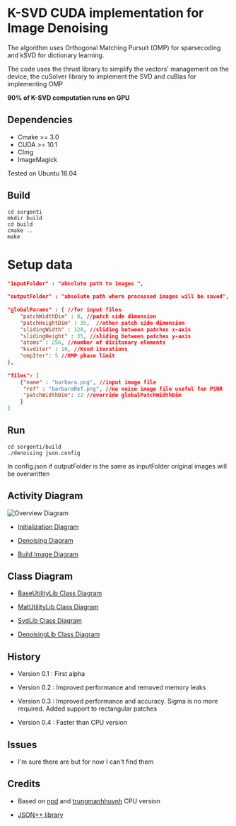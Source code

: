 # K-SVD CUDA implementation for Image Denoising 

The algorithm uses Orthogonal Matching Pursuit (OMP) for sparsecoding and kSVD for dictionary learning.

The code uses the thrust library to simplify the vectors' management on the device, the cuSolver library to implement the SVD and cuBlas for implementing OMP 

__90% of K-SVD computation runs on GPU__ 

## Dependencies
 
 - Cmake >= 3.0
 - CUDA >= 10.1
 - CImg
 - ImageMagick
 
 Tested on Ubuntu 16.04

## Build
```Shell
cd sorgenti  
mkdir build
cd build   
cmake ..    
make     
```

# Setup data
```Json
"inputFolder" : "absolute path to images ",
    
"outputFolder" : "absolute path where processed images will be saved",
    
"globalParams" : { //for input files
    "patchWidthDim" : 8, //patch side dimension
    "patchHeightDim" : 35,  //other patch side dimension
    "slidingWidth" : 128, //sliding between patches x-axis
    "slidingHeight" : 35, //sliding between patches y-axis
    "atoms" : 256, //number of dicitonary elements 
    "ksvditer" : 10, //Ksvd iterations
    "ompIter": 5 //OMP phase limit
},
    
"files": [
    {"name" : "barbara.png", //input image file 
     "ref" : "barbaraRef.png", //no noise image file useful for PSNR
     "patchWidthDim": 22 //override globalPatchWidthDim
    }
]
```

## Run
```Shell
cd sorgenti/build
./denoising json.config
```
<aside class="warning">
In config.json if outputFolder is the same as inputFolder original images will be overwritten
</aside>

## Activity Diagram

![Overview Diagram](https://github.com/newfla/Denosing-SVD/raw/master/uml/out/uml/src/OverviewDiagram.png)

- [Initialization Diagram](https://github.com/newfla/Denosing-SVD/raw/master/uml/out/uml/src/InitializationDiagram.png)

- [Denoising Diagram](https://github.com/newfla/Denosing-SVD/raw/master/uml/out/uml/src/DenoiseDiagram.png)

- [Build Image Diagram](https://github.com/newfla/Denosing-SVD/raw/master/uml/out/uml/src/BuildImageDenoisedDiagram.png)

## Class Diagram

- [BaseUtilityLib Class Diagram](https://github.com/newfla/Denosing-SVD/raw/master/uml/out/uml/src/BaseUtilityDiagram.png)

- [MatUtilityLib Class Diagram](https://github.com/newfla/Denosing-SVD/raw/master/uml/out/uml/src/MatUtilityDiagram.png)

- [SvdLib Class Diagram](https://github.com/newfla/Denosing-SVD/raw/master/uml/out/uml/src/SvdDiagram.png)

- [DenoisingLib Class Diagram](https://github.com/newfla/Denosing-SVD/raw/master/uml/out/uml/src/DenoisingDiagram.png)

## History
 - Version 0.1 : First alpha

 - Version 0.2 : Improved performance and removed memory leaks

 - Version 0.3 : Improved performance and accuracy. Sigma is no more 
 required. Added support to rectangular patches

 - Version 0.4 : Faster than CPU version

## Issues
 - I'm sure there are but for now I can't find them



## Credits 
- Based on [npd](https://github.com/npd/ksvd) and [trungmanhhuynh](https://github.com/trungmanhhuynh/kSVD-Image-Denoising) CPU version

- [JSON++ library](https://github.com/hjiang/jsonxx)
